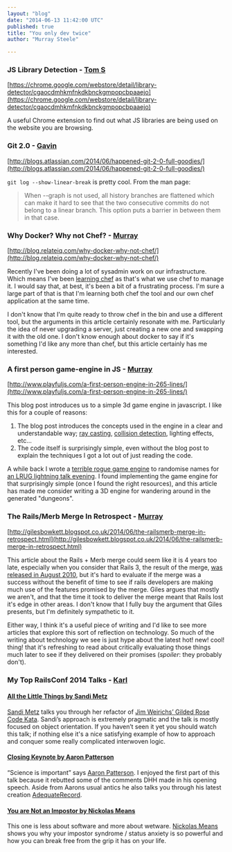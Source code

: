 ```yaml
---
layout: "blog"
date: "2014-06-13 11:42:00 UTC"
published: true
title: "You only dev twice"
author: "Murray Steele"

---
```


### JS Library Detection - [Tom S](http://www.unboxedconsulting.com/people/tom-sabin)

[https://chrome.google.com/webstore/detail/library-detector/cgaocdmhkmfnkdkbnckgmpopcbpaaejo](https://chrome.google.com/webstore/detail/library-detector/cgaocdmhkmfnkdkbnckgmpopcbpaaejo)

A useful Chrome extension to find out what JS libraries are being used on the website you are browsing.

### Git 2.0 - [Gavin](http://www.unboxedconsulting.com/people/gavin-van-lelyveld)

[http://blogs.atlassian.com/2014/06/happened-git-2-0-full-goodies/](http://blogs.atlassian.com/2014/06/happened-git-2-0-full-goodies/)

``git log --show-linear-break`` is pretty cool. From the man page: 

> When --graph is not used, all history branches are flattened which can make it hard to  > see that the two consecutive commits do not belong to a linear branch. This option puts > a barrier in between them in that case.

### Why Docker? Why not Chef? - [Murray](http://www.unboxedconsulting.com/people/murray-steele)

[http://blog.relateiq.com/why-docker-why-not-chef/](http://blog.relateiq.com/why-docker-why-not-chef/)

Recently I've been doing a lot of sysadmin work on our infrastructure. Which means I've been [learning chef](http://gettingstartedwithchef.com/) as that's what we use chef to manage it. I would say that, at best, it's been a bit of a frustrating process. I'm sure a large part of that is that I'm learning both chef the tool and our own chef application at the same time.

I don't know that I'm quite ready to throw chef in the bin and use a different tool, but the arguments in this article certainly resonate with me. Particularly the idea of never upgrading a server, just creating a new one and swapping it with the old one. I don't know enough about docker to say if it's something I'd like any more than chef, but this article certainly has me interested.

### A first person game-engine in JS - [Murray](http://www.unboxedconsulting.com/people/murray-steele)

[http://www.playfuljs.com/a-first-person-engine-in-265-lines/](http://www.playfuljs.com/a-first-person-engine-in-265-lines/)

This blog post introduces us to a simple 3d game engine in javascript. I like this for a couple of reasons:

1. The blog post introduces the concepts used in the engine in a clear and understandable way; [ray casting](https://en.wikipedia.org/wiki/Ray\_casting), [collision detection](https://en.wikipedia.org/wiki/Collision\_detection), lighting effects, etc... 2. The code itself is surprisingly simple, even without the blog post to explain the techniques I got a lot out of just reading the code.

A while back I wrote a [terrible rogue game engine](https://github.com/h-lame/lruggery/tree/master/names\_from\_a\_hat/rogue) to randomise names for [an LRUG lightning talk evening](http://lrug.org/meetings/2012/01/24/february-2012-meeting/). I found implementing the game engine for that surprisingly simple (once I found the right resources), and this article has made me consider writing a 3D engine for wandering around in the generated "dungeons".

### The Rails/Merb Merge In Retrospect - [Murray](http://www.unboxedconsulting.com/people/murray-steele)

[http://gilesbowkett.blogspot.co.uk/2014/06/the-railsmerb-merge-in-retrospect.html](http://gilesbowkett.blogspot.co.uk/2014/06/the-railsmerb-merge-in-retrospect.html)

This article about the Rails + Merb merge could seem like it is 4 years too late, especially when you consider that Rails 3, the result of the merge, [was released in August 2010](http://weblog.rubyonrails.org/2010/8/29/rails-3-0-it-s-done/), but it's hard to evaluate if the merge was a success without the benefit of time to see if rails developers are making much use of the features promised by the merge. Giles argues that mostly we aren't, and that the time it took to deliver the merge meant that Rails lost it's edge in other areas. I don't know that I fully buy the argument that Giles presents, but I'm definitely sympathetic to it.

Either way, I think it's a useful piece of writing and I'd like to see more articles that explore this sort of reflection on technology. So much of the writing about technology we see is just hype about the latest hot! new! cool! thing! that it's refreshing to read about critically evaluating those things much later to see if they delivered on their promises (*spoiler*: they probably don't).

### My Top RailsConf 2014 Talks - [Karl](http://www.unboxedconsulting.com/people/karl-entwistle)

#### [All the Little Things by Sandi Metz](https://www.youtube.com/watch?v=8bZh5LMaSmE)

[Sandi Metz](http://www.sandimetz.com/) talks you through her refactor of [Jim Weirichs’ Gilded Rose Code Kata](https://github.com/jimweirich/gilded\_rose\_kata). Sandi’s approach is extremely pragmatic and the talk is mostly focused on object orientation. If you haven’t seen it yet you should watch this talk; if nothing else it's a nice satisfying example of how to approach and conquer some really complicated interwoven logic. 

#### [Closing Keynote by Aaron Patterson](https://www.youtube.com/watch?v=BTTygyxuGj8)

“Science is important” says [Aaron Patterson](http://tenderlovemaking.com/). I enjoyed the first part of this talk because it rebutted some of the comments DHH made in his opening speech. Aside from Aarons usual antics he also talks you through his latest creation [AdequateRecord](http://tenderlovemaking.com/2014/02/19/adequaterecord-pro-like-activerecord.html).

#### [You are Not an Impostor by Nickolas Means](https://www.youtube.com/watch?v=l\_Vqp1dPuPo)

This one is less about software and more about wetware. [Nickolas Means](http://nickol.as/) shows you why your impostor syndrome / status anxiety is so powerful and how you can break free from the grip it has on your life.


